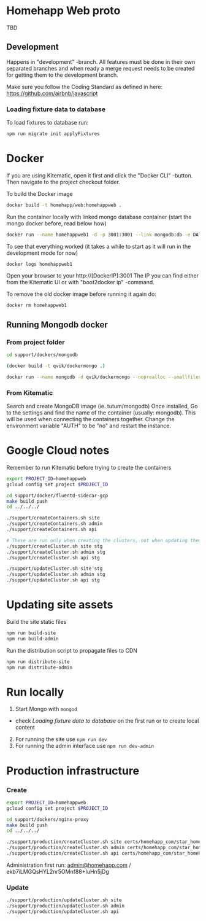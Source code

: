 # Homehapp Web proto

TBD

## Development

Happens in "development" -branch.
All features must be done in their own separated branches and when ready a merge request needs to be created for
getting them to the development branch.

Make sure you follow the Coding Standard as defined in here: https://github.com/airbnb/javascript

### Loading fixture data to database

To load fixtures to database run:

```sh
npm run migrate init applyFixtures
```

# Docker

If you are using Kitematic, open it first and click the "Docker CLI" -button. Then navigate to the project checkout folder.

To build the Docker image

```sh
docker build -t homehapp/web:homehappweb .
```

Run the container locally with linked mongo database container (start the mongo docker before, read below how)

```sh
docker run --name homehappweb1 -d -p 3001:3001 --link mongodb:db -e DATABASE_URI="mongodb://db/homehappweb" homehapp/web:homehappweb
```

To see that everything worked (it takes a while to start as it will run in the development mode for now)

```sh
docker logs homehappweb1
```

Open your browser to your http://[DockerIP]:3001
The IP you can find either from the Kitematic UI or with "boot2docker ip" -command.

To remove the old docker image before running it again do:

```sh
docker rm homehappweb1
```

## Running Mongodb docker

### From project folder

```sh
cd support/dockers/mongodb

(docker build -t qvik/dockermongo .)

docker run --name mongodb -d qvik/dockermongo --noprealloc --smallfiles
```

### From Kitematic

Search and create MongoDB image (ie. tutum/mongodb)
Once installed, Go to the settings and find the name of the container (usually: mongodb). This will be used when connecting the containers together.
Change the environment variable "AUTH" to be "no" and restart the instance.


# Google Cloud notes

Remember to run Kitematic before trying to create the containers

```sh
export PROJECT_ID=homehappweb
gcloud config set project $PROJECT_ID

cd support/docker/fluentd-sidecar-gcp
make build push
cd ../../../

./support/createContainers.sh site
./support/createContainers.sh admin
./support/createContainers.sh api

# These are run only when creating the clusters, not when updating them
./support/createCluster.sh site stg
./support/createCluster.sh admin stg
./support/createCluster.sh api stg

./support/updateCluster.sh site stg
./support/updateCluster.sh admin stg
./support/updateCluster.sh api stg
```

# Updating site assets

Build the site static files

```sh
npm run build-site
npm run build-admin
```

Run the distribution script to propagate files to CDN

```sh
npm run distribute-site
npm run distribute-admin
```

# Run locally

1. Start Mongo with `mongod`
  - check *Loading fixture data to database* on the first run or
    to create local content
2. For running the site use `npm run dev`
3. For running the admin interface use `npm run dev-admin`

# Production infrastructure

### Create

```sh
export PROJECT_ID=homehappweb
gcloud config set project $PROJECT_ID
```

```sh
cd support/dockers/nginx-proxy
make build push
cd ../../../
```

```sh
./support/production/createCluster.sh site certs/homehapp_com/star_homehapp_com
./support/production/createCluster.sh admin certs/homehapp_com/star_homehapp_com
./support/production/createCluster.sh api certs/homehapp_com/star_homehapp_com
```

Administration first run:
admin@homehapp.com / ekb7iLMGQsHYL2nr5OMnf88+IuHn5jDg

### Update

```sh
./support/production/updateCluster.sh site
./support/production/updateCluster.sh admin
./support/production/updateCluster.sh api
```

